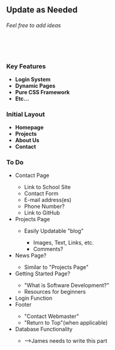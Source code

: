 

<h2>Update as Needed</h2>
<h6>Feel free to add ideas</h6>

<br />
<br />

<h3> Key Features </h3>
<ul> 
<li><strong>Login System</strong> </li>
<li><strong>Dynamic Pages </strong> </li>
<li><strong>Pure CSS Framework</strong> </li>
<li><strong>Etc...</strong> </li>
</ul>

<h3> Initial Layout </h3>
<ul>
<li><strong>Homepage</strong></li>
<li><strong>Projects</strong></li>
<li><strong>About Us</strong></li>
<li><strong>Contact</strong></li>
</ul>

<h3> To Do </h3>
<ul>
<li>Contact Page</li>
  <ul>
    <li>Link to School Site</li>
    <li>Contact Form</li>
    <li>E-mail address(es)</li>
    <li>Phone Number?</li>
    <li>Link to GitHub</li>
  </ul>
<li>Projects Page</li>
  <ul>
    <li>Easily Updatable "blog"</li>
      <ul>
        <li>Images, Text, Links, etc.</li>
        <li>Comments?</li>
      </ul>
  </ul>
  <li>News Page?</li>
    <ul>
      <li>Similar to "Projects Page"</li>
    </ul>
  <li>Getting Started Page?</li>
    <ul>
      <li>"What is Software Development?"</li>
      <li>Resources for beginners</li>
    </ul>
  <li>Login Function</li>
  <li>Footer</li>
    <ul>
      <li>"Contact Webmaster"</li>
      <li>"Return to Top"(when applicable)</li>
    </ul>
  <li>Database Functionality</li>
    <ul>
      <li>-->James needs to write this part</li>
    </ul>
</ul>
